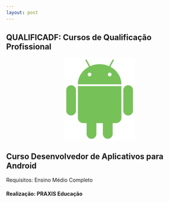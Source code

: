 ```yaml
---
layout: post
---
```

<h2>QUALIFICADF: Cursos de Qualificação Profissional</h2> 

<center> 
<img class="center" src="/assets/androids.png" width="190px" align="center" title="Android" alt="Aplicativos para Android" />  
</center> 


<h2> Curso Desenvolvedor de Aplicativos para Android </h2>
Requisitos: Ensino Médio Completo
   
      
         
            
               
                  



 <h4>Realização: PRAXIS Educação </h4>
